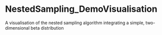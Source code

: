 # NestedSampling_DemoVisualisation
A visualisation of the nested sampling algorithm integrating a simple, two-dimensional beta distribution
